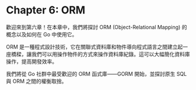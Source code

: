 # Chapter 6: ORM

歡迎來到第六章！在本章中，我們將探討 ORM (Object-Relational Mapping) 的概念以及如何在 Go 中使用它。

ORM 是一種程式設計技術，它在關聯式資料庫和物件導向程式語言之間建立起一座橋樑，讓我們可以用操作物件的方式來操作資料庫紀錄。這可以大幅簡化資料庫操作，提高開發效率。

我們將從 Go 社群中最受歡迎的 ORM 函式庫——GORM 開始，並探討原生 SQL 與 ORM 之間的權衡取捨。
